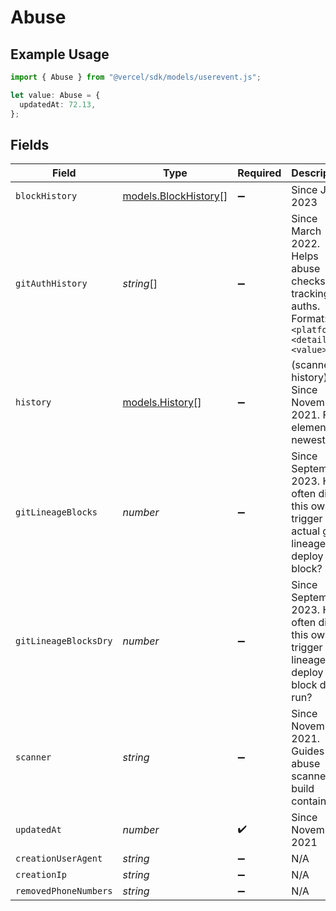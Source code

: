 # Abuse

## Example Usage

```typescript
import { Abuse } from "@vercel/sdk/models/userevent.js";

let value: Abuse = {
  updatedAt: 72.13,
};
```

## Fields

| Field                                                                                             | Type                                                                                              | Required                                                                                          | Description                                                                                       |
| ------------------------------------------------------------------------------------------------- | ------------------------------------------------------------------------------------------------- | ------------------------------------------------------------------------------------------------- | ------------------------------------------------------------------------------------------------- |
| `blockHistory`                                                                                    | [models.BlockHistory](../models/blockhistory.md)[]                                                | :heavy_minus_sign:                                                                                | Since June 2023                                                                                   |
| `gitAuthHistory`                                                                                  | *string*[]                                                                                        | :heavy_minus_sign:                                                                                | Since March 2022. Helps abuse checks by tracking git auths. Format: `<platform>:<detail>:<value>` |
| `history`                                                                                         | [models.History](../models/history.md)[]                                                          | :heavy_minus_sign:                                                                                | (scanner history). Since November 2021. First element is newest.                                  |
| `gitLineageBlocks`                                                                                | *number*                                                                                          | :heavy_minus_sign:                                                                                | Since September 2023. How often did this owner trigger an actual git lineage deploy block?        |
| `gitLineageBlocksDry`                                                                             | *number*                                                                                          | :heavy_minus_sign:                                                                                | Since September 2023. How often did this owner trigger a git lineage deploy block dry run?        |
| `scanner`                                                                                         | *string*                                                                                          | :heavy_minus_sign:                                                                                | Since November 2021. Guides the abuse scanner in build container.                                 |
| `updatedAt`                                                                                       | *number*                                                                                          | :heavy_check_mark:                                                                                | Since November 2021                                                                               |
| `creationUserAgent`                                                                               | *string*                                                                                          | :heavy_minus_sign:                                                                                | N/A                                                                                               |
| `creationIp`                                                                                      | *string*                                                                                          | :heavy_minus_sign:                                                                                | N/A                                                                                               |
| `removedPhoneNumbers`                                                                             | *string*                                                                                          | :heavy_minus_sign:                                                                                | N/A                                                                                               |